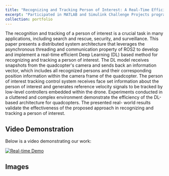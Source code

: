 ```yaml
---
title: "Recognizing and Tracking Person of Interest: A Real-Time Efficient Deep Learning based Method for Quadcopters"
excerpt: "Participated in MATLAB and Simulink Challenge Projects program. Extended to a conference paper. <br/><img src='/images/drone.jpeg' width='auto' height='800px'>"
collection: portfolio
---
```


The recognition and tracking of a person of interest is a crucial task in many applications, including search and rescue, security, and surveillance. This paper presents a distributed system architecture that leverages the asynchronous threading and communication property of ROS2 to develop and implement a real-time efficient Deep Learning (DL) based method for recognizing and tracking a person of interest. The DL model receives snapshots from the quadcopter's camera and sends back an information vector, which includes all recognized persons and their corresponding position information within the camera frame of the quadcopter. The person of interest tracking control system receives face set information about the person of interest and generates reference velocity signals to be tracked by low-level controllers embedded within the drone. Experiments conducted in a cluttered and complex environment demonstrate the efficiency of the DL-based architecture for quadcopters. The presented real- world results validate the effectiveness of the proposed approach in recognizing and tracking a person of interest. 


## Video Demonstration

Below is a video demonstrating our work:

[![Real-time Demo](https://img.youtube.com/vi/i7bYXnRy8Vc/0.jpg)](https://www.youtube.com/watch?v=i7bYXnRy8Vc)

## Images

